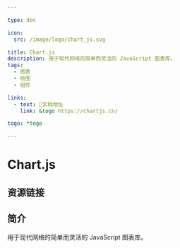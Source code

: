 ```yaml
---

type: doc

icon:
  src: /image/logo/chart_js.svg

title: Chart.js
description: 用于现代网络的简单而灵活的 JavaScript 图表库。
tags:
  - 图表
  - 绘图
  - 组件

links:
  - text: 📖文档地址
    link: &togo https://chartjs.cn/

togo: *togo

---
```


<ShowLogo />

# Chart.js

<ShowTags />

<ShowBreadcrumb />

## 资源链接

<ShowLinks />

## 简介

用于现代网络的简单而灵活的 JavaScript 图表库。

